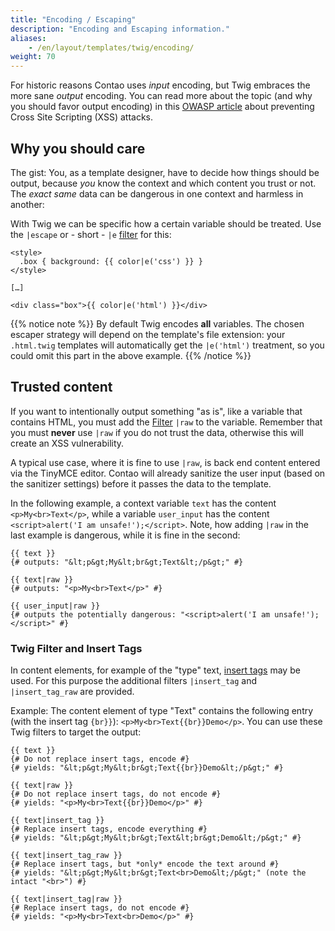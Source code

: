 ```yaml
---
title: "Encoding / Escaping"
description: "Encoding and Escaping information."
aliases:
    - /en/layout/templates/twig/encoding/
weight: 70
---
```



For historic reasons Contao uses *input* encoding, but Twig embraces the more sane *output* encoding. You can read more about the topic 
(and why you should favor output encoding) in this [OWASP article](https://cheatsheetseries.owasp.org/cheatsheets/Cross_Site_Scripting_Prevention_Cheat_Sheet.html#rule-0-never-insert-untrusted-data-except-in-allowed-locations) about preventing Cross Site Scripting (XSS) attacks.


## Why you should care

The gist: You, as a template designer, have to decide how things should be output, because *you* know the context and which content you 
trust or not. The *exact same* data can be dangerous in one context and harmless in another:

With Twig we can be specific how a certain variable should be treated. Use the `|escape` or - short - `|e` 
[filter](https://twig.symfony.com/doc/3.x/filters/escape.html) for this:

```twig
<style>
  .box { background: {{ color|e('css') }} }
</style>

[…]

<div class="box">{{ color|e('html') }}</div>
```

{{% notice note %}}
By default Twig encodes **all** variables. The chosen escaper strategy will depend on the template's file extension: your `.html.twig`
templates will automatically get the `|e('html')` treatment, so you could omit this part in the above example.
{{% /notice %}}


## Trusted content

If you want to intentionally output something "as is", like a variable that contains HTML, you must add the 
[Filter](https://twig.symfony.com/doc/3.x/filters/raw.html) `|raw` to the variable. Remember that you must **never** use `|raw` if you 
do not trust the data, otherwise this will create an XSS vulnerability. 

A typical use case, where it is fine to use `|raw`, is back end content entered via the TinyMCE editor. Contao will already sanitize the 
user input (based on the sanitizer settings) before it passes the data to the template.

In the following example, a context variable `text` has the content `<p>My<br>Text</p>`, while a variable `user_input` has the 
content `<script>alert('I am unsafe!');</script>`. Note, how adding `|raw` in the last example is dangerous, while it is fine in the second:

```twig
{{ text }}
{# outputs: "&lt;p&gt;My&lt;br&gt;Text&lt;/p&gt;" #}

{{ text|raw }}
{# outputs: "<p>My<br>Text</p>" #}

{{ user_input|raw }}
{# outputs the potentially dangerous: "<script>alert('I am unsafe!');</script>" #}
```


### Twig Filter and Insert Tags

In content elements, for example of the "type" text, [insert tags](/en/article-management/insert-tags/) may be used. For this purpose the 
additional filters `|insert_tag` and `|insert_tag_raw` are provided.

Example: The content element of type "Text" contains the following entry (with the insert tag `{br}}`): `<p>My<br>Text{{br}}Demo</p>`. 
You can use these Twig filters to target the output:

```twig
{{ text }}
{# Do not replace insert tags, encode #}
{# yields: "&lt;p&gt;My&lt;br&gt;Text{{br}}Demo&lt;/p&gt;" #}

{{ text|raw }}
{# Do not replace insert tags, do not encode #}
{# yields: "<p>My<br>Text{{br}}Demo</p>" #}

{{ text|insert_tag }}
{# Replace insert tags, encode everything #}
{# yields: "&lt;p&gt;My&lt;br&gt;Text&lt;br&gt;Demo&lt;/p&gt;" #}

{{ text|insert_tag_raw }}
{# Replace insert tags, but *only* encode the text around #}
{# yields: "&lt;p&gt;My&lt;br&gt;Text<br>Demo&lt;/p&gt;" (note the intact "<br>") #}

{{ text|insert_tag|raw }}
{# Replace insert tags, do not encode #}
{# yields: "<p>My<br>Text<br>Demo</p>" #}
```